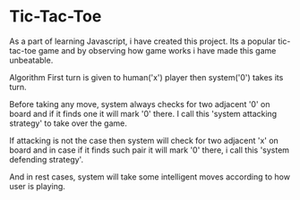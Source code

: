 # Tic-Tac-Toe
As a part of learning Javascript, i have created this project. Its a popular tic-tac-toe game and by observing how game works i have made this game unbeatable.

Algorithm
First turn is given to human('x') player then system('0') takes its turn.

Before taking any move, system always checks for two adjacent '0' on board and if it finds one it will mark '0' there. I call this 'system attacking strategy' to take over the game.

If attacking is not the case then system will check for two adjacent 'x' on board and in case if it finds such pair it will mark '0' there, i call this 'system defending strategy'.

And in rest cases, system will take some intelligent moves according to how user is playing.
